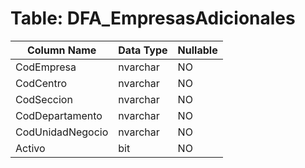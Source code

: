 # Table: DFA_EmpresasAdicionales

| Column Name | Data Type | Nullable |
|-------------|-----------|----------|
| CodEmpresa | nvarchar | NO |
| CodCentro | nvarchar | NO |
| CodSeccion | nvarchar | NO |
| CodDepartamento | nvarchar | NO |
| CodUnidadNegocio | nvarchar | NO |
| Activo | bit | NO |
